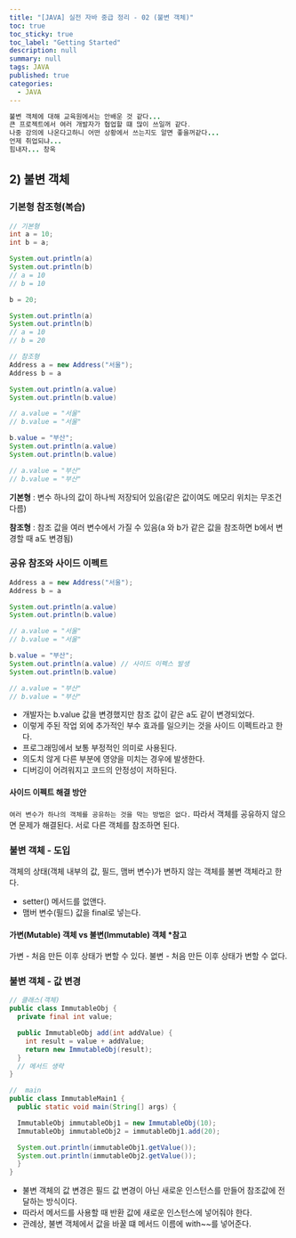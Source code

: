 ```yaml
---
title: "[JAVA] 실전 자바 중급 정리 - 02 (불변 객체)"
toc: true
toc_sticky: true
toc_label: "Getting Started"
description: null
summary: null
tags: JAVA
published: true
categories:
  - JAVA
---
```


```java
불변 객체에 대해 교육원에서는 안배운 것 같다...
큰 프로젝트에서 여러 개발자가 협업할 떄 많이 쓰일꺼 같다.
나중 강의에 나온다고하니 어떤 상황에서 쓰는지도 알면 좋을꺼같다...
언제 취업되냐...
힘내자... 창욱
```

## 2) 불변 객체

### 기본형 참조형(복습)
```java
// 기본형
int a = 10;
int b = a;

System.out.println(a)
System.out.println(b)
// a = 10
// b = 10

b = 20;

System.out.println(a)
System.out.println(b)
// a = 10
// b = 20

// 참조형
Address a = new Address("서울");
Address b = a

System.out.println(a.value)
System.out.println(b.value)

// a.value = "서울"
// b.value = "서울"

b.value = "부산";
System.out.println(a.value)
System.out.println(b.value)

// a.value = "부산"
// b.value = "부산"
```
__기본형__ : 변수 하나의 값이 하나씩 저장되어 있음(같은 값이여도 메모리 위치는 무조건 다름)

__참조형__ : 참조 값을 여러 변수에서 가질 수 있음(a 와 b가 같은 값을 참조하면 b에서 변경할 때 a도 변경됨)

### 공유 참조와 사이드 이펙트

```java
Address a = new Address("서울");
Address b = a

System.out.println(a.value)
System.out.println(b.value)

// a.value = "서울"
// b.value = "서울"

b.value = "부산";
System.out.println(a.value) // 사이드 이펙스 발생
System.out.println(b.value)

// a.value = "부산"
// b.value = "부산"
````

- 개발자는 b.value 값을 변경했지만 참조 값이 같은 a도  같이 변경되었다.
- 이렇게 주된 작업 외에 추가적인 부수 효과를 일으키는 것을 사이드 이펙트라고 한다.
- 프로그래밍에서 보통 부정적인 의미로 사용된다.
- 의도치 않게 다른 부분에 영양을 미치는 경우에 발생한다.
- 디버깅이 어려워지고 코드의 안정성이 저하된다.

#### 사이드 이펙트 해결 방안

`여러 변수가 하나의 객체를 공유하는 것을 막는 방법은 없다.`
따라서 객체를 공유하지 않으면 문제가 해결된다. 서로 다른 객체를 참조하면 된다.

### 불변 객체 - 도입
객체의 상태(객체 내부의 값, 필드, 맴버 변수)가 변하지 않는 객체를 불변 객체라고 한다.
- setter() 메서드를 없앤다.
- 맴버 변수(필드) 값을 final로 넣는다.
 
 #### 가변(Mutable) 객체 vs 불변(Immutable) 객체 *참고
 가변 - 처음 만든 이후 상태가 변할 수 있다.
 불변 - 처음 만든 이후 상태가 변할 수 없다.

 ### 불변 객체 - 값 변경
```java
// 클래스(객체)
public class ImmutableObj {
  private final int value;

  public ImmutableObj add(int addValue) {
    int result = value + addValue;
    return new ImmutableObj(result);
  }
  // 메서드 생략
}

//  main
public class ImmutableMain1 {
  public static void main(String[] args) {

  ImmutableObj immutableObj1 = new ImmutableObj(10);
  ImmutableObj immutableObj2 = immutableObj1.add(20);

  System.out.println(immutableObj1.getValue());
  System.out.println(immutableObj2.getValue());
  }
}
```

- 불변 객체의 값 변경은 필드 값 변경이 아닌 새로운 인스턴스를 만들어 참조값에 전달하는 방식이다.
- 따라서 메서드를 사용할 때 반환 값에 새로운 인스턴스에 넣어줘야 한다.
- 관례상, 불변 객체에서 값을 바꿀 떄 메서드 이름에 with~~를 넣어준다.
